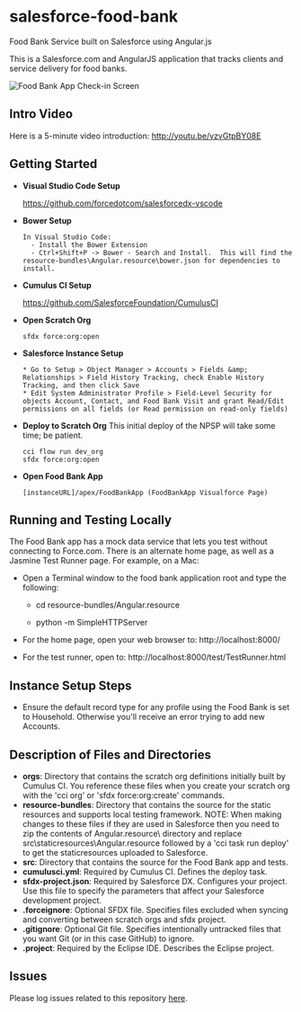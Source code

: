 salesforce-food-bank
====================

Food Bank Service built on Salesforce using Angular.js

This is a Salesforce.com and AngularJS application that tracks clients and service delivery for food banks.

![Food Bank App Check-in Screen](foodbankmgr.png)

## Intro Video

Here is a 5-minute video introduction: http://youtu.be/vzvGtpBY08E

## Getting Started

 * **Visual Studio Code Setup**
 
    https://github.com/forcedotcom/salesforcedx-vscode 
 
 * **Bower Setup**
 
    ```
    In Visual Studio Code:
      - Install the Bower Extension
      - Ctrl+Shift+P -> Bower - Search and Install.  This will find the resource-bundles\Angular.resource\bower.json for dependencies to install.
    ```

 * **Cumulus CI Setup**
 
    https://github.com/SalesforceFoundation/CumulusCI


 * **Open Scratch Org**

    ```
    sfdx force:org:open
    ```

 * **Salesforce Instance Setup**

    ```
    * Go to Setup > Object Manager > Accounts > Fields &amp; Relationships > Field History Tracking, check Enable History Tracking, and then click Save
    * Edit System Administrator Profile > Field-Level Security for objects Account, Contact, and Food Bank Visit and grant Read/Edit permissions on all fields (or Read permission on read-only fields)
    ```

 * **Deploy to Scratch Org**
    This initial deploy of the NPSP will take some time; be patient.

    ```
    cci flow run dev_org
    sfdx force:org:open
    ```
     
 * **Open Food Bank App**

    ```
    [instanceURL]/apex/FoodBankApp (FoodBankApp Visualforce Page)
    ```

## Running and Testing Locally

The Food Bank app has a mock data service that lets you test without connecting to Force.com.
There is an alternate home page, as well as a Jasmine Test Runner page.  For example, on a Mac:

 * Open a Terminal window to the food bank application root and type the following:

    - cd resource-bundles/Angular.resource

    - python -m SimpleHTTPServer

 * For the home page, open your web browser to: http://localhost:8000/
 * For the test runner, open to: http://localhost:8000/test/TestRunner.html

## Instance Setup Steps  

* Ensure the default record type for any profile using the Food Bank is set to Household.  Otherwise you'll receive an error trying to add new Accounts.

## Description of Files and Directories  

* **orgs**: Directory that contains the scratch org definitions initially built by Cumulus CI. You reference these files when you create your scratch org with the 'cci org' or 'sfdx force:org:create' commands.
* **resource-bundles**: Directory that contains the source for the static resources and supports local testing framework.  NOTE: When making changes to these files if they are used in Salesforce then you need to zip the contents of Angular.resource\ directory and replace src\staticresources\Angular.resource followed by a 'cci task run deploy' to get the staticresources uploaded to Salesforce.  
* **src**: Directory that contains the source for the Food Bank app and tests.   
* **cumulusci.yml**:  Required by Cumulus CI.  Defines the deploy task. 
* **sfdx-project.json**: Required by Salesforce DX. Configures your project.  Use this file to specify the parameters that affect your Salesforce development project.
* **.forceignore**:  Optional SFDX file. Specifies files excluded when syncing and converting between scratch orgs and sfdx project.
* **.gitignore**:  Optional Git file. Specifies intentionally untracked files that you want Git (or in this case GitHub) to ignore.
* **.project**:  Required by the Eclipse IDE.  Describes the Eclipse project. 

 ## Issues

Please log issues related to this repository [here](https://github.com/groundwired/salesforce-food-bank/issues).